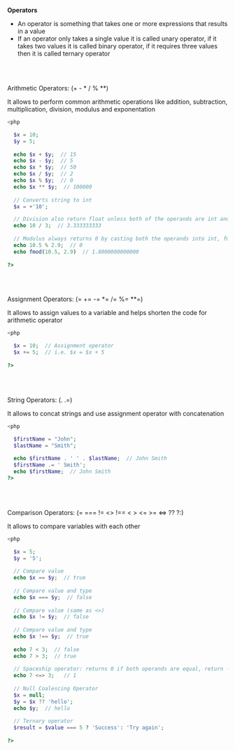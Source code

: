 **Operators**

* An operator is something that takes one or more expressions that results in a value
* If an operator only takes a single value it is called unary operator, if it takes two values it is called binary operator, 
if it requires three values then it is called ternary operator

<br><br>

Arithmetic Operators: (+ - * / % *\*)  

It allows to perform common arithmetic operations like addition, subtraction, multiplication, division, modulus and exponentation

```php
<php

  $x = 10;
  $y = 5;
  
  echo $x + $y;  // 15
  echo $x - $y;  // 5
  echo $x * $y;  // 50
  echo $x / $y;  // 2
  echo $x % $y;  // 0
  echo $x ** $y;  // 100000
  
  // Converts string to int
  $x = +'10';

  // Division also return float unless both of the operands are int and evenly divisible
  echo 10 / 3;  // 3.333333333 
  
  // Modulus always returns 0 by casting both the operands into int, fmod can be used to get a float value
  echo 10.5 % 2.9;  // 0
  echo fmod(10.5, 2.9)  // 1.8000000000000
  
?>
```

<br><br>

Assignment Operators: (= += -= *= /= %= *\*=)  

It allows to assign values to a variable and helps shorten the code for arithmetic operator

```php
<php

  $x = 10;  // Assignment operator
  $x += 5;  // i.e. $x = $x + 5 
  
?>
```

<br><br>

String Operators: (. .=)  

It allows to concat strings and use assignment operator with concatenation

```php
<php

  $firstName = "John";
  $lastName = "Smith";
  
  echo $firstName . ' ' . $lastName;  // John Smith
  $firstName .= ' Smith';
  echo $firstName;  // John Smith
?>
```

<br><br>

Comparison Operators: (= === != <> !== < > <= >= <=> ?? ?:)  

It allows to compare variables with each other

```php
<php

  $x = 5;
  $y = '5';
  
  // Compare value
  echo $x == $y;  // true
  
  // Compare value and type
  echo $x === $y;  // false
  
  // Compare value (same as <>)
  echo $x != $y;  // false
  
  // Compare value and type
  echo $x !== $y;  // true
  
  echo 7 < 3;  // false
  echo 7 > 3;  // true
  
  // Spaceship operator: returns 0 if both operands are equal, return -1 if 1st operand is less than 2nd and return 1 if 1st operand is greater than 2nd
  echo 7 <=> 3;   // 1
  
  // Null Coalescing Operator
  $x = null;
  $y = $x ?? 'hello';
  echo $y;  // hello
  
  // Ternary operator
  $result = $value === 5 ? 'Success': 'Try again';
   
?>
```
